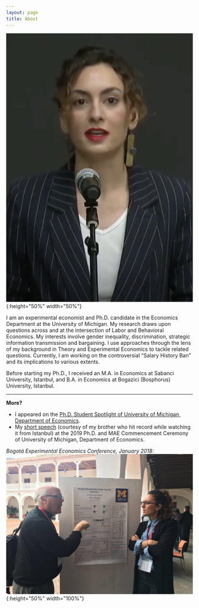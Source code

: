 ```yaml
---
layout: page
title: About
---
```

![graduation ceremony](https://raw.githubusercontent.com/mervesariisik/mervesariisik.github.io/main/graduation-ceremony.png){:height="50%" width="50%"}

I am an experimental economist and Ph.D. candidate in the Economics Department at the University of Michigan.  My research draws upon questions across and at the intersection of Labor and Behavioral Economics. My interests involve gender inequality, discrimination, strategic information transmission and bargaining. I use approaches through the lens of my background in Theory and Experimental Economics to tackle related questions. Currently, I am working on the controversial “Salary History Ban” and its implications to various extents. 

Before starting my Ph.D., I received an M.A. in Economics at Sabanci University, Istanbul, and B.A. in Economics at Bogazici (Bosphorus) University, Istanbul.

--------------
**More?**
- I appeared on the [Ph.D. Student Spotlight of University of Michigan, Department of Economics](https://lsa.umich.edu/econ/news-events/all-news/student-news/phd-student-spotlight--merve-sariisik.html).
- My [short speech](https://www.youtube.com/watch?v=8_5pF07RBTg) (courtesy of my brother who hit record while watching it from Istanbul) at the 2019 Ph.D. and MAE Commencement Ceremony of University of Michigan, Department of Economics.

*Bogotá Experimental Economics Conference, January 2018:*
![Bogota Experimental Economics Conference](https://raw.githubusercontent.com/mervesariisik/mervesariisik.github.io/main/Colin-Camerer.jpg){:height="50%" width="100%"}
